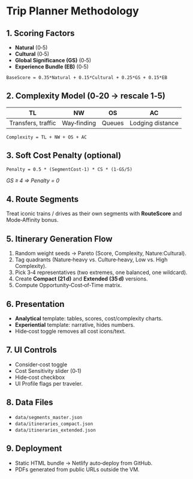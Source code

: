 # Trip Planner Methodology

## 1. Scoring Factors
- **Natural** (0‑5)
- **Cultural** (0‑5)
- **Global Significance (GS)** (0‑5)
- **Experience Bundle (EB)** (0‑5)

```
BaseScore = 0.35*Natural + 0.15*Cultural + 0.25*GS + 0.15*EB
```

## 2. Complexity Model (0‑20 → rescale 1‑5)
| TL | NW | OS | AC |
|----|----|----|----|
Transfers, traffic | Way‑finding | Queues | Lodging distance |

```
Complexity = TL + NW + OS + AC
```

## 3. Soft Cost Penalty (optional)
```
Penalty = 0.5 * (SegmentCost‑1) * CS * (1‑GS/5)
```
*GS ≥ 4 ⇒ Penalty = 0*

## 4. Route Segments
Treat iconic trains / drives as their own segments with **RouteScore** and Mode‑Affinity bonus.

## 5. Itinerary Generation Flow
1. Random weight seeds → Pareto (Score, Complexity, Nature:Cultural).
2. Tag quadrants (Nature‑heavy vs. Culture‑heavy, Low vs. High Complexity).
3. Pick 3‑4 representatives (two extremes, one balanced, one wildcard).
4. Create **Compact (21 d)** and **Extended (35 d)** versions.
5. Compute Opportunity‑Cost‑of‑Time matrix.

## 6. Presentation
- **Analytical** template: tables, scores, cost/complexity charts.
- **Experiential** template: narrative, hides numbers.
- Hide‑cost toggle removes all cost icons/text.

## 7. UI Controls
- Consider‑cost toggle
- Cost Sensitivity slider (0‑1)
- Hide‑cost checkbox
- UI Profile flags per traveler.

## 8. Data Files
- `data/segments_master.json`
- `data/itineraries_compact.json`
- `data/itineraries_extended.json`

## 9. Deployment
- Static HTML bundle → Netlify auto‑deploy from GitHub.
- PDFs generated from public URLs outside the VM.
